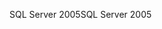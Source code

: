 <span data-ttu-id="e6102-101">SQL Server 2005</span><span class="sxs-lookup"><span data-stu-id="e6102-101">SQL Server 2005</span></span>